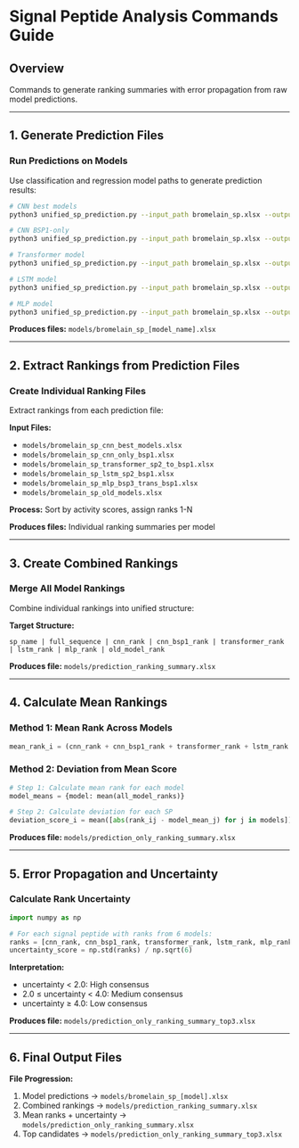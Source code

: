 # Signal Peptide Analysis Commands Guide

## Overview
Commands to generate ranking summaries with error propagation from raw model predictions.

---

## 1. Generate Prediction Files

### Run Predictions on Models
Use classification and regression model paths to generate prediction results:

```bash
# CNN best models
python3 unified_sp_prediction.py --input_path bromelain_sp.xlsx --output_path models/bromelain_sp_cnn_best_models.xlsx --cla_model_path models/cnn_best_models/fine_CharCNN_best_BSP3_BSP1_CLASSIFICATION.pth.tar --reg_model_path models/cnn_best_models/CharCNN_best_SP2_BSP1_REGRESSION.pth.tar

# CNN BSP1-only 
python3 unified_sp_prediction.py --input_path bromelain_sp.xlsx --output_path models/bromelain_sp_cnn_only_bsp1.xlsx --cla_model_path models/cnn_only_bsp1/CharCNN_best_ONLY_BSP1_CLASSIFICATION.pth.tar --reg_model_path models/cnn_only_bsp1/CharCNN_best_ONLY_BSP1_REGRESSION.pth.tar

# Transformer model
python3 unified_sp_prediction.py --input_path bromelain_sp.xlsx --output_path models/bromelain_sp_transformer_sp2_to_bsp1.xlsx --cla_model_path models/transformer_sp2_trans_bsp1/fine_CharTransformer_best_SP2_BSP1_CLASSIFICATION.pth.tar --reg_model_path models/transformer_sp2_trans_bsp1/fine_CharTransformer_best_SP2_BSP1_REGRESSION.pth.tar

# LSTM model
python3 unified_sp_prediction.py --input_path bromelain_sp.xlsx --output_path models/bromelain_sp_lstm_sp2_bsp1.xlsx --cla_model_path models/lstm_sp2_bsp1/Classification_CharLSTM_best.pth.tar --reg_model_path models/lstm_sp2_bsp1/Regression_CharLSTM_best.pth.tar

# MLP model
python3 unified_sp_prediction.py --input_path bromelain_sp.xlsx --output_path models/bromelain_sp_mlp_bsp3_trans_bsp1.xlsx --cla_model_path models/mlp_bsp3_trans_bsp1/Classification_fine_CharMLP_best.pth.tar --reg_model_path models/mlp_bsp3_trans_bsp1/Regression_fine_CharMLP_best.pth.tar
```

**Produces files:** `models/bromelain_sp_[model_name].xlsx`

---

## 2. Extract Rankings from Prediction Files

### Create Individual Ranking Files
Extract rankings from each prediction file:

**Input Files:**
- `models/bromelain_sp_cnn_best_models.xlsx`
- `models/bromelain_sp_cnn_only_bsp1.xlsx` 
- `models/bromelain_sp_transformer_sp2_to_bsp1.xlsx`
- `models/bromelain_sp_lstm_sp2_bsp1.xlsx`
- `models/bromelain_sp_mlp_bsp3_trans_bsp1.xlsx`
- `models/bromelain_sp_old_models.xlsx`

**Process:** Sort by activity scores, assign ranks 1-N

**Produces files:** Individual ranking summaries per model

---

## 3. Create Combined Rankings

### Merge All Model Rankings
Combine individual rankings into unified structure:

**Target Structure:**
```
sp_name | full_sequence | cnn_rank | cnn_bsp1_rank | transformer_rank | lstm_rank | mlp_rank | old_model_rank
```

**Produces file:** `models/prediction_ranking_summary.xlsx`

---

## 4. Calculate Mean Rankings

### Method 1: Mean Rank Across Models
```python
mean_rank_i = (cnn_rank + cnn_bsp1_rank + transformer_rank + lstm_rank + mlp_rank + old_model_rank) / 6
```

### Method 2: Deviation from Mean Score
```python
# Step 1: Calculate mean rank for each model
model_means = {model: mean(all_model_ranks)}

# Step 2: Calculate deviation for each SP
deviation_score_i = mean([abs(rank_ij - model_mean_j) for j in models])
```

**Produces file:** `models/prediction_only_ranking_summary.xlsx`

---

## 5. Error Propagation and Uncertainty

### Calculate Rank Uncertainty
```python
import numpy as np

# For each signal peptide with ranks from 6 models:
ranks = [cnn_rank, cnn_bsp1_rank, transformer_rank, lstm_rank, mlp_rank, old_model_rank]
uncertainty_score = np.std(ranks) / np.sqrt(6)
```

**Interpretation:**
- uncertainty < 2.0: High consensus
- 2.0 ≤ uncertainty < 4.0: Medium consensus  
- uncertainty ≥ 4.0: Low consensus

**Produces file:** `models/prediction_only_ranking_summary_top3.xlsx`

---

## 6. Final Output Files

**File Progression:**
1. Model predictions → `models/bromelain_sp_[model].xlsx`
2. Combined rankings → `models/prediction_ranking_summary.xlsx`
3. Mean ranks + uncertainty → `models/prediction_only_ranking_summary.xlsx`
4. Top candidates → `models/prediction_only_ranking_summary_top3.xlsx`